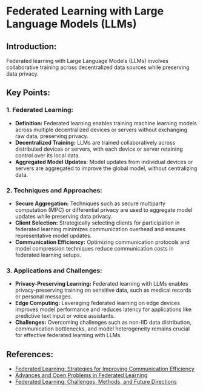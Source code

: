 # Federated Learning with Large Language Models (LLMs)

## Introduction:
Federated learning with Large Language Models (LLMs) involves collaborative training across decentralized data sources while preserving data privacy. 

## Key Points:

### 1. Federated Learning:
- **Definition:** Federated learning enables training machine learning models across multiple decentralized devices or servers without exchanging raw data, preserving privacy.
- **Decentralized Training:** LLMs are trained collaboratively across distributed devices or servers, with each device or server retaining control over its local data.
- **Aggregated Model Updates:** Model updates from individual devices or servers are aggregated to improve the global model, without centralizing data.

### 2. Techniques and Approaches:
- **Secure Aggregation:** Techniques such as secure multiparty computation (MPC) or differential privacy are used to aggregate model updates while preserving data privacy.
- **Client Selection:** Strategically selecting clients for participation in federated learning minimizes communication overhead and ensures representative model updates.
- **Communication Efficiency:** Optimizing communication protocols and model compression techniques reduce communication costs in federated learning setups.

### 3. Applications and Challenges:
- **Privacy-Preserving Learning:** Federated learning with LLMs enables privacy-preserving training on sensitive data, such as medical records or personal messages.
- **Edge Computing:** Leveraging federated learning on edge devices improves model performance and reduces latency for applications like predictive text input or voice assistants.
- **Challenges:** Overcoming challenges such as non-IID data distribution, communication bottlenecks, and model heterogeneity remains crucial for effective federated learning with LLMs.

## References:
- [Federated Learning: Strategies for Improving Communication Efficiency](https://arxiv.org/abs/1610.05492)
- [Advances and Open Problems in Federated Learning](https://arxiv.org/abs/1912.04977)
- [Federated Learning: Challenges, Methods, and Future Directions](https://arxiv.org/abs/1908.07873)

